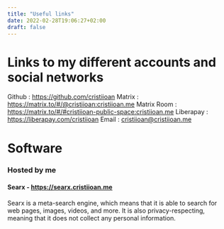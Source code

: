 ```yaml
---
title: "Useful links"
date: 2022-02-28T19:06:27+02:00
draft: false
---
```


# Links to my different accounts and social networks

Github : https://github.com/cristiioan
Matrix : https://matrix.to/#/@cristiioan:cristiioan.me
Matrix Room : https://matrix.to/#/#cristiioan-public-space:cristiioan.me
Liberapay : https://liberapay.com/cristiioan
Email : cristiioan@cristiioan.me

# Software

### Hosted by me

#### Searx - https://searx.cristiioan.me

Searx is a meta-search engine, which means that it is able to search for web pages, images, videos, and more. It is also privacy-respecting, meaning that it does not collect any personal information.

<!-- ### Hosted by others --!>

